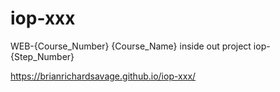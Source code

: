 # iop-xxx
WEB-{Course_Number} {Course_Name} inside out project iop-{Step_Number}

https://brianrichardsavage.github.io/iop-xxx/
